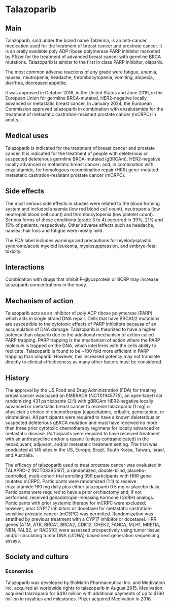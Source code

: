 # Talazoparib


## Main



Talazoparib, sold under the brand name Talzenna, is an anti-cancer medication used for the treatment of breast cancer and prostrate cancer. It is an orally available poly ADP ribose polymerase PARP inhibitor marketed by Pfizer for the treatment of advanced breast cancer with germline BRCA mutations. Talazoparib is similar to the first in class PARP inhibitor, olaparib.

The most common adverse reactions of any grade were fatigue, anemia, nausea, neutropenia, headache, thrombocytopenia, vomiting, alopecia, diarrhea, decreased appetite.

It was approved in October 2018, in the United States and June 2019, in the European Union for germline BRCA-mutated, HER2-negative locally advanced or metastatic breast cancer. In January 2024, the European Commission approved talazoparib in combination with enzalutamide for the treatment of metastatic castration-resistant prostate cancer (mCRPC) in adults.


## Medical uses

Talazoparib is indicated for the treatment of breast cancer and prostate cancer. It is indicated for the treatment of people with deleterious or suspected deleterious germline BRCA-mutated (gBRCAm), HER2‑negative locally advanced or metastatic breast cancer; and, in combination with enzalutamide, for homologous recombination repair (HRR) gene-mutated metastatic castration-resistant prostate cancer (mCRPC).


## Side effects

The most serious side effects in studies were related to the blood forming system and included anaemia (low red blood cell count), neutropenia (low neutrophil blood cell count) and thrombocytopenia (low platelet count). Serious forms of these conditions (grade 3 to 4) occurred in 39%, 21% and 15% of patients, respectively. Other adverse effects such as headache, nausea, hair loss and fatigue were mostly mild.

The FDA label includes warnings and precautions for myelodysplastic syndrome/acute myeloid leukemia, myelosuppression, and embryo-fetal toxicity.


## Interactions

Combination with drugs that inhibit P-glycoprotein or BCRP may increase talazoparib concentrations in the body.


## Mechanism of action

Talazoparib acts as an inhibitor of poly ADP ribose polymerase (PARP) which aids in single strand DNA repair. Cells that have BRCA1/2 mutations are susceptible to the cytotoxic effects of PARP inhibitors because of an accumulation of DNA damage. Talazoparib is theorized to have a higher potency than olaparib due to the additional mechanism of action called PARP trapping. PARP trapping is the mechanism of action where the PARP molecule is trapped on the DNA, which interferes with the cells ability to replicate. Talazoparib is found to be ~100 fold more efficient in PARP trapping than olaparib. However, this increased potency may not translate directly to clinical effectiveness as many other factors must be considered.


## History

The approval by the US Food and Drug Administration (FDA) for treating breast cancer was based on EMBRACA (NCT01945775), an open‑label trial randomizing 431 participants (2:1) with gBRCAm HER2‑negative locally advanced or metastatic breast cancer to receive talazoparib (1 mg) or physician's choice of chemotherapy (capecitabine, eribulin, gemcitabine, or vinorelbine). All participants were required to have a known deleterious or suspected deleterious gBRCA mutation and must have received no more than three prior cytotoxic chemotherapy regimens for locally advanced or metastatic disease. Participants were required to have received treatment with an anthracycline and/or a taxane (unless contraindicated) in the neoadjuvant, adjuvant, and/or metastatic treatment setting. The trial was conducted at 145 sites in the US, Europe, Brazil, South Korea, Taiwan, Israel, and Australia.

The efficacy of talazoparib used to treat prostrate cancer was evaluated in TALAPRO-2 (NCT03395197), a randomized, double-blind, placebo-controlled, multi-cohort trial enrolling 399 participants with HRR gene-mutated mCRPC. Participants were randomized (1:1) to receive enzalutamide 160 mg daily plus either talazoparib 0.5 mg or placebo daily. Participants were required to have a prior orchiectomy and, if not performed, received gonadotropin-releasing hormone (GnRH) analogs. Participants with prior systemic therapy for mCRPC were excluded; however, prior CYP17 inhibitors or docetaxel for metastatic castration-sensitive prostate cancer (mCSPC) was permitted. Randomization was stratified by previous treatment with a CYP17 inhibitor or docetaxel. HRR genes (ATM, ATR, BRCA1, BRCA2, CDK12, CHEK2, FANCA, MLH1, MRE11A, NBN, PALB2, or RAD51C) were assessed prospectively using tumor tissue and/or circulating tumor DNA (ctDNA)-based next generation sequencing assays.


## Society and culture



### Economics

Talazoparib was developed by BioMarin Pharmaceutical Inc. and Medivation Inc. acquired all worldwide rights to talazoparib in August 2015. Medivation acquired talazoparib for $410 million with additional payments of up to $160 million in royalties and milestones. Pfizer acquired Medivation in 2016.

